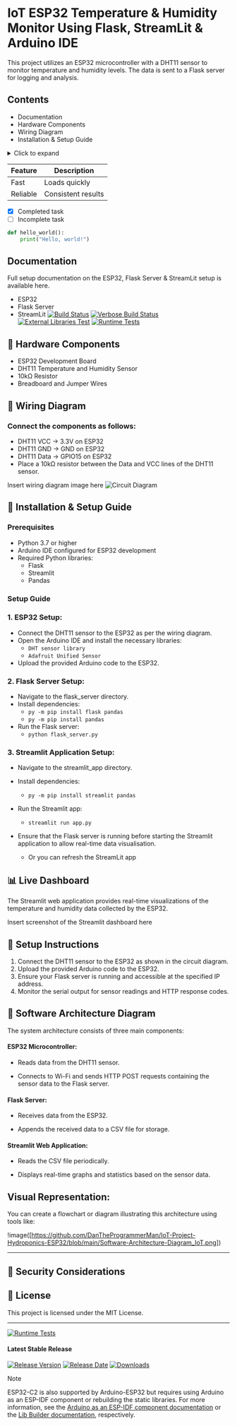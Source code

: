 # IoT ESP32 Temperature & Humidity Monitor Using Flask, StreamLit & Arduino IDE

This project utilizes an ESP32 microcontroller with a DHT11 sensor to monitor temperature and humidity levels. The data is sent to a Flask server for logging and analysis.

## Contents
- Documentation
- Hardware Components
- Wiring Diagram
- Installation & Setup Guide

<details>
  <summary>Click to expand</summary>

  Hidden content goes here.

</details>

| Feature   | Description         |
|-----------|---------------------|
| Fast      | Loads quickly       |
| Reliable  | Consistent results  |

- [x] Completed task
- [ ] Incomplete task

```python
def hello_world():
    print("Hello, world!")
```

## Documentation
Full setup documentation on the ESP32, Flask Server & StreamLit setup is available here.
- ESP32
- Flask Server
- StreamLit
[![Build Status]()]()
[![Verbose Build Status]()]()
[![External Libraries Test]()]()
[![Runtime Tests](https://github.com/espressif/arduino-esp32/blob/gh-pages/runtime-tests-results/badge.svg)](https://github.com/espressif/arduino-esp32/blob/gh-pages/runtime-tests-results/RUNTIME_TESTS_REPORT.md)

## 🧰 Hardware Components

- ESP32 Development Board
- DHT11 Temperature and Humidity Sensor
- 10kΩ Resistor
- Breadboard and Jumper Wires

## 🔌 Wiring Diagram
### Connect the components as follows:

- DHT11 VCC → 3.3V on ESP32
- DHT11 GND → GND on ESP32
- DHT11 Data → GPIO15 on ESP32
- Place a 10kΩ resistor between the Data and VCC lines of the DHT11 sensor.

Insert wiring diagram image here
![Circuit Diagram](images/circuit_diagram.png)


## 🚀 Installation & Setup Guide
### Prerequisites
- Python 3.7 or higher
- Arduino IDE configured for ESP32 development
- Required Python libraries:
  - Flask
  - Streamlit
  - Pandas

### Setup Guide
### 1. ESP32 Setup:
- Connect the DHT11 sensor to the ESP32 as per the wiring diagram.
- Open the Arduino IDE and install the necessary libraries:
  - `DHT sensor library`
  - `Adafruit Unified Sensor`
- Upload the provided Arduino code to the ESP32.

### 2. Flask Server Setup:
- Navigate to the flask_server directory.
- Install dependencies:
  - `py -m pip install flask pandas`
  - `py -m pip install pandas`
- Run the Flask server:
  - `python flask_server.py`

### 3. Streamlit Application Setup:
- Navigate to the streamlit_app directory.
- Install dependencies:
  - `py -m pip install streamlit pandas`
- Run the Streamlit app:
  - `streamlit run app.py`

- Ensure that the Flask server is running before starting the Streamlit application to allow real-time data visualisation.
  - Or you can refresh the StreamLit app

## 📊 Live Dashboard
The Streamlit web application provides real-time visualizations of the temperature and humidity data collected by the ESP32.

Insert screenshot of the Streamlit dashboard here

## 🧰 Setup Instructions

1. Connect the DHT11 sensor to the ESP32 as shown in the circuit diagram.
2. Upload the provided Arduino code to the ESP32.
3. Ensure your Flask server is running and accessible at the specified IP address.
4. Monitor the serial output for sensor readings and HTTP response codes.


## 🧠 Software Architecture Diagram
The system architecture consists of three main components:

#### ESP32 Microcontroller:

- Reads data from the DHT11 sensor.

- Connects to Wi-Fi and sends HTTP POST requests containing the sensor data to the Flask server.

#### Flask Server:

- Receives data from the ESP32.

- Appends the received data to a CSV file for storage.

#### Streamlit Web Application:

- Reads the CSV file periodically.

- Displays real-time graphs and statistics based on the sensor data.

## Visual Representation:
You can create a flowchart or diagram illustrating this architecture using tools like:

!image([https://github.com/DanTheProgrammerMan/IoT-Project-Hydroponics-ESP32/blob/main/Software-Architecture-Diagram_IoT.png])

---

## 🔐 Security Considerations


## 📄 License

This project is licensed under the MIT License.

---

[![Runtime Tests](https://github.com/espressif/arduino-esp32/blob/gh-pages/runtime-tests-results/badge.svg)](https://github.com/espressif/arduino-esp32/blob/gh-pages/runtime-tests-results/RUNTIME_TESTS_REPORT.md)

#### Latest Stable Release

[![Release Version](https://img.shields.io/github/release/espressif/arduino-esp32.svg)](https://github.com/espressif/arduino-esp32/releases/latest/)
[![Release Date](https://img.shields.io/github/release-date/espressif/arduino-esp32.svg)](https://github.com/espressif/arduino-esp32/releases/latest/)
[![Downloads](https://img.shields.io/github/downloads/espressif/arduino-esp32/latest/total.svg)](https://github.com/espressif/arduino-esp32/releases/latest/)


> [!NOTE]
> ESP32-C2 is also supported by Arduino-ESP32 but requires using Arduino as an ESP-IDF component or rebuilding the static libraries.
> For more information, see the [Arduino as an ESP-IDF component documentation](https://docs.espressif.com/projects/arduino-esp32/en/latest/esp-idf_component.html) or the
> [Lib Builder documentation](https://docs.espressif.com/projects/arduino-esp32/en/latest/lib_builder.html), respectively.
